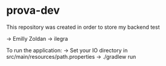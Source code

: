 # prova-dev
This repository was created in order to store my backend test

-> Emilly Zoldan -> ilegra

To run the application:
-> Set your IO directory in src/main/resources/path.properties
-> ./gradlew run
